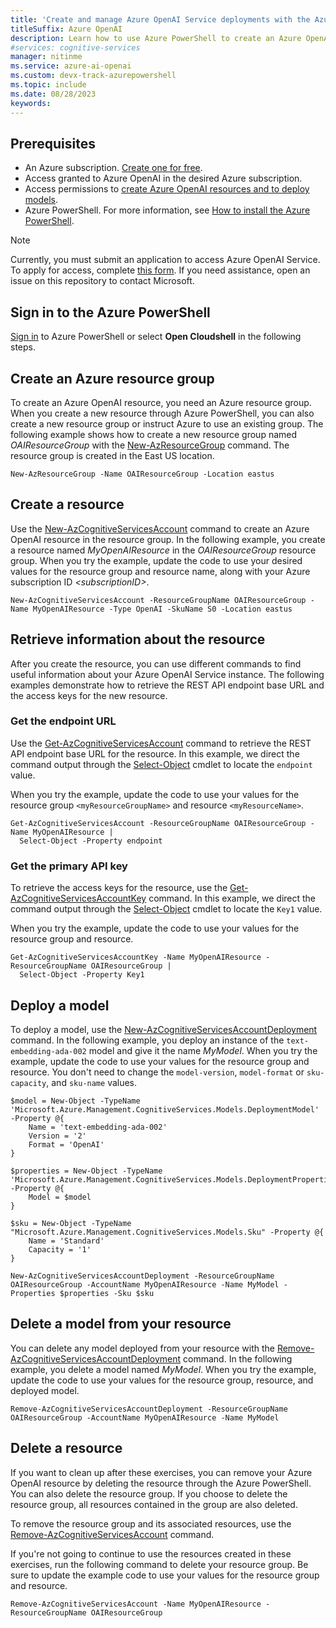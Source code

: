 ```yaml
---
title: 'Create and manage Azure OpenAI Service deployments with the Azure PowerShell'
titleSuffix: Azure OpenAI
description: Learn how to use Azure PowerShell to create an Azure OpenAI resource and manage deployments with the Azure OpenAI Service.
#services: cognitive-services
manager: nitinme
ms.service: azure-ai-openai
ms.custom: devx-track-azurepowershell
ms.topic: include
ms.date: 08/28/2023
keywords:
---
```


## Prerequisites

- An Azure subscription. <a href="https://azure.microsoft.com/free/ai-services" target="_blank">Create one for free</a>.
- Access granted to Azure OpenAI in the desired Azure subscription.
- Access permissions to [create Azure OpenAI resources and to deploy models](../how-to/role-based-access-control.md).
- Azure PowerShell. For more information, see [How to install the Azure PowerShell](/powershell/azure/install-azure-powershell).

> [!NOTE]
> Currently, you must submit an application to access Azure OpenAI Service. To apply for access, complete [this form](https://aka.ms/oai/access). If you need assistance, open an issue on this repository to contact Microsoft.

## Sign in to the Azure PowerShell

[Sign in](/powershell/azure/authenticate-azureps) to Azure PowerShell or select **Open Cloudshell** in the following steps.

## Create an Azure resource group

To create an Azure OpenAI resource, you need an Azure resource group. When you create a new resource through Azure PowerShell, you can also create a new resource group or instruct Azure to use an existing group. The following example shows how to create a new resource group named _OAIResourceGroup_ with the [New-AzResourceGroup](/powershell/module/az.resources/new-azresourcegroup) command. The resource group is created in the East US location. 

```azurepowershell-interactive
New-AzResourceGroup -Name OAIResourceGroup -Location eastus
```

## Create a resource

Use the [New-AzCognitiveServicesAccount](/powershell/module/az.cognitiveservices/new-azcognitiveservicesaccount) command to create an Azure OpenAI resource in the resource group. In the following example, you create a resource named _MyOpenAIResource_ in the _OAIResourceGroup_ resource group. When you try the example, update the code to use your desired values for the resource group and resource name, along with your Azure subscription ID _\<subscriptionID>_.

```azurepowershell-interactive
New-AzCognitiveServicesAccount -ResourceGroupName OAIResourceGroup -Name MyOpenAIResource -Type OpenAI -SkuName S0 -Location eastus
```

## Retrieve information about the resource

After you create the resource, you can use different commands to find useful information about your Azure OpenAI Service instance. The following examples demonstrate how to retrieve the REST API endpoint base URL and the access keys for the new resource.

### Get the endpoint URL

Use the [Get-AzCognitiveServicesAccount](/powershell/module/az.cognitiveservices/get-azcognitiveservicesaccount) command to retrieve the REST API endpoint base URL for the resource. In this example, we direct the command output through the [Select-Object](/powershell/module/microsoft.powershell.utility/select-object) cmdlet to locate the `endpoint` value.

When you try the example, update the code to use your values for the resource group `<myResourceGroupName>` and resource `<myResourceName>`.

```azurepowershell-interactive
Get-AzCognitiveServicesAccount -ResourceGroupName OAIResourceGroup -Name MyOpenAIResource |
  Select-Object -Property endpoint
```

### Get the primary API key

To retrieve the access keys for the resource, use the [Get-AzCognitiveServicesAccountKey](/powershell/module/az.cognitiveservices/get-azcognitiveservicesaccountkey) command. In this example, we direct the command output through the [Select-Object](/powershell/module/microsoft.powershell.utility/select-object) cmdlet to locate the `Key1` value.

When you try the example, update the code to use your values for the resource group and resource.

```azurepowershell-interactive
Get-AzCognitiveServicesAccountKey -Name MyOpenAIResource -ResourceGroupName OAIResourceGroup |
  Select-Object -Property Key1
```

## Deploy a model

To deploy a model, use the [New-AzCognitiveServicesAccountDeployment](/powershell/module/az.cognitiveservices/new-azcognitiveservicesaccountdeployment) command. In the following example, you deploy an instance of the `text-embedding-ada-002` model and give it the name _MyModel_. When you try the example, update the code to use your values for the resource group and resource. You don't need to change the `model-version`, `model-format` or `sku-capacity`, and `sku-name` values. 

```azurepowershell-interactive
$model = New-Object -TypeName 'Microsoft.Azure.Management.CognitiveServices.Models.DeploymentModel' -Property @{
    Name = 'text-embedding-ada-002'
    Version = '2'
    Format = 'OpenAI'
}

$properties = New-Object -TypeName 'Microsoft.Azure.Management.CognitiveServices.Models.DeploymentProperties' -Property @{
    Model = $model
}

$sku = New-Object -TypeName "Microsoft.Azure.Management.CognitiveServices.Models.Sku" -Property @{
    Name = 'Standard'
    Capacity = '1'
}

New-AzCognitiveServicesAccountDeployment -ResourceGroupName OAIResourceGroup -AccountName MyOpenAIResource -Name MyModel -Properties $properties -Sku $sku
```

## Delete a model from your resource

You can delete any model deployed from your resource with the [Remove-AzCognitiveServicesAccountDeployment](/powershell/module/az.cognitiveservices/remove-azcognitiveservicesaccountdeployment) command. In the following example, you delete a model named _MyModel_. When you try the example, update the code to use your values for the resource group, resource, and deployed model. 

```azurepowershell-interactive
Remove-AzCognitiveServicesAccountDeployment -ResourceGroupName OAIResourceGroup -AccountName MyOpenAIResource -Name MyModel
```

## Delete a resource

If you want to clean up after these exercises, you can remove your Azure OpenAI resource by deleting the resource through the Azure PowerShell. You can also delete the resource group. If you choose to delete the resource group, all resources contained in the group are also deleted.

To remove the resource group and its associated resources, use the [Remove-AzCognitiveServicesAccount](/powershell/module/az.cognitiveservices/remove-azcognitiveservicesaccount) command.

If you're not going to continue to use the resources created in these exercises, run the following command to delete your resource group. Be sure to update the example code to use your values for the resource group and resource.

```azurepowershell-interactive
Remove-AzCognitiveServicesAccount -Name MyOpenAIResource -ResourceGroupName OAIResourceGroup
```
